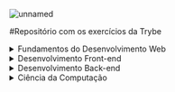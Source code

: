 ![unnamed](https://user-images.githubusercontent.com/39223055/166244050-f627f53c-8214-4c1f-b8b3-a010c8d97af5.png)

#Repositório com os exercícios da Trybe

<details>
<summary>Fundamentos do Desenvolvimento Web </summary>

##### Bloco 1: Unix, Bash e Shell Script
- [x] 1.3 - Fundamentos do Desenvolvimento Web
- [x] 1.3 - Introdução - Unix & Shell
- [x] 1.3 - Unix & Bash - Parte 1
- [x] 1.4 - Unix & Bash - Parte 2

##### Bloco 2: Git, GitHub e Internet
- [] 2.1 - Git & GitHub  - O que é e para que serve
- [] 2.2 - Git & GitHub - Entendendo os comandos
- [] 2.3 - Internet - Entendendo como ela funciona

##### Bloco 3: Introdução à HTML e CSS
- [] 3.1 - Introdução - HTML & CSS
- [] 3.1 - HTML & CSS - Estruturas de página
- [] 3.2 - HTML & CSS - Primeiros passos em CSS
- [] 3.3 - HTML & CSS - Seletores e posicionamento
- [] 3.4 - HTML Semântico
- [] 3.5 - Projeto - Lessons Learned

##### Bloco 4: Introdução à JavaScript e Lógica de Programação
- [] 4.1 - Introdução - JavaScript
- [] 4.1 - JavaScript - Primeiros passos
- [] 4.2 - JavaScript - Array e loop For
- [] 4.3 - JavaScript - Lógica de Programação e Algoritmos
- [] 4.4 - JavaScript - Objetos e funções
- [] 4.5 - Projeto - Playground Functions

##### Bloco 5: JavaScript: DOM, Eventos e Web Storage
- [] 5.1 - JavaScript - DOM e seletores
- [] 5.2 - JavaScript - Trabalhando com elementos
- [] 5.3 - JavaScript - Eventos
- [] 5.4 - JavaScript - Web Storage
- [] 5.5 - Fundamentos - JavaScript - Projetos
- [] 5.5 - Projeto - Arte com Pixels
- [] 5.6 - Projeto - Lista de tarefas
- [] 5.7 - (Bônus) Projeto - Meme Generator
- [] 5.7 - (Bônus) Projeto - Adivinhe a Cor
- [] 5.7 - (Bônus) Projeto - Carta Misteriosa

##### Bloco 6: HTML e CSS: Forms, Flexbox e Responsivo
- [] 6.1 - HTML & CSS - Forms
- [] 6.2 - Bibliotecas JavaScript e Frameworks CSS
- [] 6.3 - Introdução - CSS Flexbox
- [] 6.3 - CSS Flexbox - Parte 1
- [] 6.4 - CSS Flexbox - Parte 2
- [] 6.5 - CSS Responsivo - Mobile First
- [] 6.6 - Projeto - Página inicial do Facebook

##### Bloco 7: Introdução à JavaScript ES6 e Testes Unitários
- [] 7.1 - JavaScript ES6 - let, const, arrow functions e template literals
- [] 7.2 - JavaScript ES6 - Objects
- [] 7.3 - Testes unitários em JavaScript
- [] 7.4 - Projeto - JavaScript Testes Unitários

##### Bloco 8: Higher Order Functions do JavaScript ES6
- [] 8.1 - JavaScript ES6 - Higher Order Functions - forEach, find, some, every, sort
- [] 8.2 - JavaScript ES6 - Higher Order Functions - map e filter
- [] 8.3 - JavaScript ES6 - Higher Order Functions - reduce
- [] 8.4 - JavaScript ES6 - spread operator, parâmetro rest, destructuring e mais
- [] 8.5 - Projeto - Zoo functions

##### Bloco 9: JavaScript Assíncrono e Promises
- [] 9.1 - JavaScript Assíncrono e Callbacks
- [] 9.2 - JavaScript Promises
- [] 9.3 - Projeto - Carrinho de Compras

##### Bloco 10: Testes automatizados com Jest
- [] 10.1 - Primeiros passos no Jest
- [] 10.2 - Jest - Testes Assíncronos
- [] 10.3 - Jest - Simulando comportamentos
- [] 10.4 - Projeto - Jest Assíncrono e Mocking
</details>

<details>
<summary>Desenvolvimento Front-end</summary>

##### Bloco 11: Introdução à React
- [] 11.1 - Introdução - Front-end
- [] 11.1 - Introdução - React
- [] 11.1 - 'Hello, world!' no React!
- [] 11.2 - Componentes React
- [] 11.3 - Projeto - Movie Cards Library

##### Bloco 12: Componentes com Estado, Eventos e Formulários com React
- [] 12.1 - Componentes com estado e eventos
- [] 12.2 - Formulários no React
- [] 12.3 - Projeto - Movie Cards Library Stateful

##### Bloco 13: Ciclo de Vida de Componentes e React Router
- [] 13.2 - React Router
- [] 13.3 - Projeto - Movie Cards Library CRUD

##### Bloco 14: Metodologias Ágeis
- [] 14.1 - Metodologias Ágeis
- [] 14.2 - Projeto - Frontend Online Store

##### Bloco 15: Testes automatizados com React Testing Library
- [] 15.1 - RTL - Primeiros passos
- [] 15.2 - RTL - Mocks e Inputs
- [] 15.3 - RTL - Testando React Router
- [] 15.4 - Projeto - Testes em React

##### Bloco 16: Gerenciamento de estado com Redux
- [] 16.1 - Introdução ao Redux - O estado global da aplicação
- [] 16.2 - Usando o Redux no React
- [] 16.3 - Usando o Redux no React - Prática
- [] 16.4 - Usando o Redux no React - Actions Assíncronas
- [] 16.5 - Testes síncronos com React-Redux
- [] 16.6 - Projeto - Tabela com filtros de dados

##### Bloco 17: Projeto Jogo de Trivia
- [] 17.1 - Projeto - Jogo de Trivia

##### Bloco 18: Context API e React Hooks
- [] 18.1 - Context API do React
- [] 18.2 - React Hooks - useState e useContext
- [] 18.3 - React Hooks - useEffect e Hooks customizados
- [] 18.4 - Projeto - StarWars Datatable com Context API e Hooks

##### Bloco 19: Projeto App de Receitas
- [] 19.1 - Projeto - App de Receitas

</details>

<details>
<summary>Desenvolvimento Back-end</summary>

##### Bloco 20: Introdução à SQL
- [] 20.1 - Introdução - Back-end
- [] 20.1 - Introdução - Bancos de dados relacionais
- [] 20.1 - Banco de dados SQL
- [] 20.2 - Encontrando dados em um banco de dados
- [] 20.3 - Filtrando dados de forma específica
- [] 20.4 - Manipulando tabelas
- [] 20.5 - Projeto - All For One

##### Bloco 21: Funções SQL, Joins e Subqueries
- [] 21.1 - Funções mais usadas no SQL
- [] 21.2 - Descomplicando JOINs e UNIONs
- [] 21.3 - Stored Routines & Subqueries
- [] 21.4 - Projeto - Vocabulary Booster

##### Bloco 22: Normalização e Modelagem de Banco de Dados
- [] 22.1 - Transformando ideias em um modelo de banco de dados
- [] 22.2 - Normalização, Formas Normais e Dumps
- [] 22.3 - Transformando ideias em um modelo de banco de dados - Parte 2
- [] 22.4 - Projeto - One For All

##### Bloco 23: Introdução ao MongoDB
- [] 23.1 - Introdução - NoSQL
- [] 23.1 - MongoDB - Introdução
- [] 23.2 - Filter Operators
- [] 23.3 - Projeto - Data Flights

##### Bloco 24: MongoDB: Updates Simples e Complexos
- [] 24.1 - Updates Simples
- [] 24.2 - Updates Complexos - Arrays - Parte 1
- [] 24.3 - Updates Complexos - Arrays - Parte 2
- [] 24.4 - Projeto - Commerce

##### Bloco 25: MongoDB: Aggregation Framework
- [] 25.1 - Aggregation Framework - Parte 1
- [] 25.2 - Aggregation Framework - Parte 2
- [] 25.3 - Projeto - Aggregations

##### Bloco 26: Introdução ao desenvolvimento Web com NodeJS
- [] 26.1 - Intro - NodeJS
- [] 26.1 - NodeJS - Introdução
- [] 26.2 - NodeJS - Fluxo Assíncrono
- [] 26.3 - Testes com NodeJS
- [] 26.4 - Express: HTTP com Node.js
- [] 26.5 - Praticando Express
- [] 26.6 - Projeto - Talker manager

##### Bloco 27: NodeJS: Camada de Serviço e Arquitetura Rest e Restful
- [] 27.1 - Introdução - Arquitetura de Software
- [] 27.1 - Arquitetura de Software - Camada de Model
- [] 27.2 - Arquitetura de Software - Camada de Controller e Service
- [] 27.3 - Arquitetura Web - Rest e Restful
- [] 27.4 - Arquitetura de Software - Testando as Camadas
- [] 27.5 - Projeto - Store Manager

##### Bloco 28: Autenticação e Upload de Arquivos
- [] 28.1 - NodeJS - JWT - (JSON Web Token)
- [] 28.2 - NodeJS - Upload de arquivos com Multer
- [] 28.3 - NodeJS - Testando APIs com Testes de Integração
- [] 28.4 - Projeto - Cookmaster

##### Bloco 29: Deployment
- [] 29.1 - Introdução - Deploy
- [] 29.1 - Infraestrutura - Deploy com Heroku
- [] 29.2 - Deploy - Gerenciadores de Processos
- [] 29.3 - Projeto - Stranger Things

##### Bloco 30: Arquitetura: SOLID e ORM
- [] 30.1 - Arquitetura - Princípios SOLID
- [] 30.2 - ORM - Interface da aplicação com o banco de dados
- [] 30.3 - ORM - Associations
- [] 30.4 - Boas práticas na escrita de testes
- [] 30.5 - Projeto - API de Blogs

##### Bloco 31: Sockets
- [ ] 31.1 - Sockets - TCP/UDP & NET
- [ ] 31.2 - Sockets - Socket.io
- [ ] 31.3 - Projeto - Webchat

##### Bloco 32: Projeto Trybeer II
- [ ] 32.1 - Projeto - Trybeer v2
</details>

<details>
<summary>Ciência da Computação</summary>

##### Bloco 33: Arquitetura de Computadores e Redes
- [ ] 33.1 - Introdução - Ciência da Computação
- [ ] 33.2 - Arquitetura de Computadores
- [ ] 33.3 - Arquitetura de redes
- [ ] 33.4 - Redes de computadores, ferramentas e segurança
- [ ] 33.5 - Projeto - Explorando os protocolos

##### Bloco 34: Introdução à Python e Raspagem de Dados da Web
- [ ] 34.1 - Aprendendo Python
- [ ] 34.2 - Entrada e Saída de dados
- [ ] 34.3 - Raspagem de Dados
- [ ] 34.4 - Testes
- [ ] 34.5 - Projeto - Tech news

##### Bloco 35: Programação Orientada a Objetos e Padrões de Projeto
- [ ] 35.1 - Introdução à programação orientada a objetos
- [ ] 35.2 - Herança, Composição e Interfaces
- [ ] 35.3 - Padrões de projeto
- [ ] 35.4 - Projeto - Relatórios de Estoque

##### Bloco 36: Algoritmos e Estrutura de Dados
- [ ] 36.1 - Complexidade de Algoritmos
- [ ] 36.2 - Recursividade e Estratégias para solução de problemas
- [ ] 36.3 - Algoritmos de ordenação e busca
- [ ] 36.4 - Projeto - Algoritmos

##### Bloco 37: Estrutura de Dados: Hash e Set
- [ ] 37.1 - Arrays
- [ ] 37.2 - Hashmap e Dict
- [ ] 37.3 - Set
- [ ] 37.4 - Projeto - Restaurant Orders

##### Bloco 38: Estrutura de Dados: Pilhas, Filas e Listas
- [ ] 38.1 - Nó e Listas Encadeadas
- [ ] 38.2 - Deque
- [ ] 38.3 - Pilhas
- [ ] 38.4 - Projeto - TING - Trybe Is Not Google

</details>
